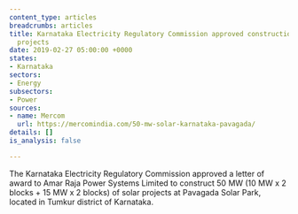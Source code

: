 ```yaml
---
content_type: articles
breadcrumbs: articles
title: Karnataka Electricity Regulatory Commission approved construction of solar
  projects
date: 2019-02-27 05:00:00 +0000
states:
- Karnataka
sectors:
- Energy
subsectors:
- Power
sources:
- name: Mercom
  url: https://mercomindia.com/50-mw-solar-karnataka-pavagada/
details: []
is_analysis: false

---
```

The Karnataka Electricity Regulatory Commission approved a letter of award to Amar Raja Power Systems Limited to construct 50 MW (10 MW x 2 blocks + 15 MW x 2 blocks) of solar projects at Pavagada Solar Park, located in Tumkur district of Karnataka.